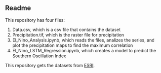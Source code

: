 ## Readme

This repository has four files:

1. Data.csv, which is a csv file that contains the dataset
2. Precipitation.tif, which is the raster file for precipitation
2. El_Nino_Analysis.ipynb, which reads the files, analizes the series, and plot the precipitation maps to find the maximum correlation
3. El_Nino_LSTM_Regression.ipynb, which creates a model to predict the Southern Oscillation Index

This repository gets the datasets from [ESRI](https://github.com/Esri/arcgis-python-api/blob/master/samples/04_gis_analysts_data_scientists/data/).